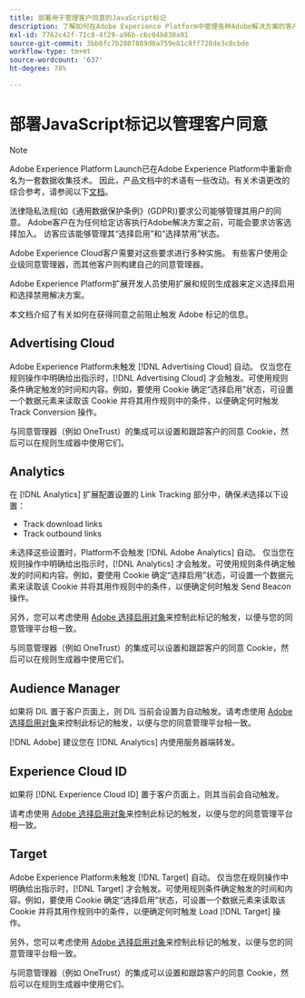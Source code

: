 ```yaml
---
title: 部署用于管理客户同意的JavaScript标记
description: 了解如何在Adobe Experience Platform中管理各种Adobe解决方案的客户选择加入和选择退出信号。
exl-id: 7762c42f-71c8-4f29-a96b-c6c04b838a91
source-git-commit: 3bb0fc7b2807889d0a759e81c8ff728de3c0cbde
workflow-type: tm+mt
source-wordcount: '637'
ht-degree: 78%

---
```


# 部署JavaScript标记以管理客户同意

>[!NOTE]
>
>Adobe Experience Platform Launch已在Adobe Experience Platform中重新命名为一套数据收集技术。 因此，产品文档中的术语有一些改动。有关术语更改的综合参考，请参阅以下[文档](../../term-updates.md)。

法律隐私法规(如《通用数据保护条例》(GDPR))要求公司能够管理其用户的同意。 Adobe客户在为任何给定访客执行Adobe解决方案之前，可能会要求访客选择加入。 访客应该能够管理其“选择启用”和“选择禁用”状态。

Adobe Experience Cloud客户需要对这些要求进行多种实施。 有些客户使用企业级同意管理器，而其他客户则构建自己的同意管理器。

Adobe Experience Platform扩展开发人员使用扩展和规则生成器来定义选择启用和选择禁用解决方案。

本文档介绍了有关如何在获得同意之前阻止触发 Adobe 标记的信息。

## Advertising Cloud

Adobe Experience Platform未触发 [!DNL Advertising Cloud] 自动。 仅当您在规则操作中明确给出指示时，[!DNL Advertising Cloud] 才会触发。可使用规则条件确定触发的时间和内容。例如，要使用 Cookie 确定“选择启用”状态，可设置一个数据元素来读取该 Cookie 并将其用作规则中的条件，以便确定何时触发 Track Conversion 操作。

与同意管理器（例如 OneTrust）的集成可以设置和跟踪客户的同意 Cookie，然后可以在规则生成器中使用它们。

## Analytics

在 [!DNL Analytics] 扩展配置设置的 Link Tracking 部分中，确保&#x200B;*未*&#x200B;选择以下设置：

* Track download links
* Track outbound links

未选择这些设置时，Platform不会触发 [!DNL Adobe Analytics] 自动。 仅当您在规则操作中明确给出指示时，[!DNL Analytics] 才会触发。可使用规则条件确定触发的时间和内容。例如，要使用 Cookie 确定“选择启用”状态，可设置一个数据元素来读取该 Cookie 并将其用作规则中的条件，以便确定何时触发 Send Beacon 操作。

另外，您可以考虑使用 [Adobe 选择启用对象](https://experienceleague.adobe.com/docs/id-service/using/implementation/opt-in-service/optin-overview.html?lang=zh-Hans)来控制此标记的触发，以便与您的同意管理平台相一致。

与同意管理器（例如 OneTrust）的集成可以设置和跟踪客户的同意 Cookie，然后可以在规则生成器中使用它们。

## Audience Manager

如果将 DIL 置于客户页面上，则 DIL 当前会设置为自动触发。请考虑使用 [Adobe 选择启用对象](https://experienceleague.adobe.com/docs/id-service/using/implementation/opt-in-service/optin-overview.html?lang=zh-Hans)来控制此标记的触发，以便与您的同意管理平台相一致。

[!DNL Adobe] 建议您在 [!DNL Analytics] 内使用服务器端转发。

## Experience Cloud ID

如果将 [!DNL Experience Cloud ID] 置于客户页面上，则其当前会自动触发。

请考虑使用 [Adobe 选择启用对象](https://experienceleague.adobe.com/docs/id-service/using/implementation/opt-in-service/optin-overview.html?lang=zh-Hans)来控制此标记的触发，以便与您的同意管理平台相一致。

## Target

Adobe Experience Platform未触发 [!DNL Target] 自动。 仅当您在规则操作中明确给出指示时，[!DNL Target] 才会触发。可使用规则条件确定触发的时间和内容。例如，要使用 Cookie 确定“选择启用”状态，可设置一个数据元素来读取该 Cookie 并将其用作规则中的条件，以便确定何时触发 Load [!DNL Target] 操作。

另外，您可以考虑使用 [Adobe 选择启用对象](https://experienceleague.adobe.com/docs/id-service/using/implementation/opt-in-service/optin-overview.html?lang=zh-Hans)来控制此标记的触发，以便与您的同意管理平台相一致。

与同意管理器（例如 OneTrust）的集成可以设置和跟踪客户的同意 Cookie，然后可以在规则生成器中使用它们。
